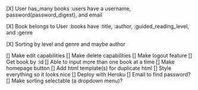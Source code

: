 [X] User has_many books
      :users have a username, password(password_digest), and email

[X] Book belongs to User
      :books have :title, :author, :guided_reading_level, and :genre

[X] Sorting by level and genre and maybe author

[] Make edit capabilities
[] Make delete capabilities
[] Make logout feature
[] Get book by :id
[] Able to input more than one book at a time
[] Make homepage button
[] Add html template(s) for duplicate html
[] Style everything so it looks nice
[] Deploy with Heroku
[] Email to find password?
[] Make sorting selectable (a dropdown menu)?
